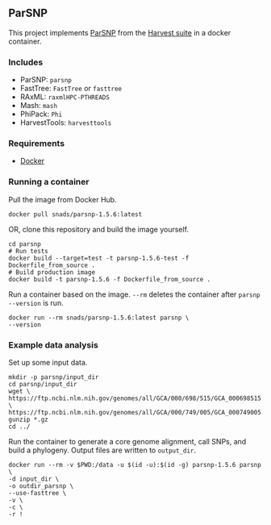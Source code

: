 ## ParSNP

This project implements [ParSNP](https://github.com/marbl/parsnp) from the [Harvest suite](https://harvest.readthedocs.io/en/latest/) in a docker container.

### Includes
- ParSNP: `parsnp`
- FastTree: `FastTree` or `fasttree`
- RAxML: `raxmlHPC-PTHREADS`
- Mash: `mash`
- PhiPack: `Phi`
- HarvestTools: `harvesttools`

### Requirements
- [Docker](https://docs.docker.com/get-docker/) 

### Running a container
Pull the image from Docker Hub.
```
docker pull snads/parsnp-1.5.6:latest
```
OR, clone this repository and build the image yourself.
```
cd parsnp
# Run tests
docker build --target=test -t parsnp-1.5.6-test -f Dockerfile_from_source .
# Build production image
docker build -t parsnp-1.5.6 -f Dockerfile_from_source .
```

Run a container based on the image. `--rm` deletes the container after `parsnp --version` is run.
```
docker run --rm snads/parsnp-1.5.6:latest parsnp \
--version
```

### Example data analysis
Set up some input data.
```
mkdir -p parsnp/input_dir
cd parsnp/input_dir
wget \
https://ftp.ncbi.nlm.nih.gov/genomes/all/GCA/000/698/515/GCA_000698515.1_CFSAN000661_01.0/GCA_000698515.1_CFSAN000661_01.0_genomic.fna.gz \
https://ftp.ncbi.nlm.nih.gov/genomes/all/GCA/000/749/005/GCA_000749005.1_CFSAN000669_01.0/GCA_000749005.1_CFSAN000669_01.0_genomic.fna.gz
gunzip *.gz
cd ../
```
Run the container to generate a core genome alignment, call SNPs, and build a phylogeny. Output files are written to `output_dir`.
```
docker run --rm -v $PWD:/data -u $(id -u):$(id -g) parsnp-1.5.6 parsnp \
-d input_dir \
-o outdir_parsnp \
--use-fasttree \
-v \
-c \
-r !
```
